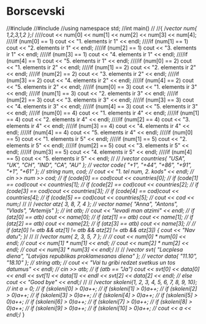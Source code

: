 # Borscevski
//#include<vector>
//#include<iostream>
//using namespace std;
//int main()
//
//{ /*vector <int> num{ 1,2,3,1,2 };*/
////cout << num[0] << num[1] << num[2] << num[3] << num[4];
////if (num[0] == 1) cout << "1. elements ir 1" << endl;
////if (num[1] == 1) cout << "2. elements ir 1" << endl;
////if (num[2] == 1) cout << "3. elements ir 1" << endl;
////if (num[3] == 1) cout << "4. elements ir 1" << endl;
////if (num[4] == 1) cout << "5. elements ir 1" << endl;
////if (num[0] == 2) cout << "1. elements ir 2" << endl;
////if (num[1] == 2) cout << "2. elements ir 2" << endl;
////if (num[2] == 2) cout << "3. elements ir 2" << endl;
////if (num[3] == 2) cout << "4. elements ir 2" << endl;
////if (num[4] == 2) cout << "5. elements ir 2" << endl;
////if (num[0] == 3) cout << "1. elements ir 3" << endl;
////if (num[1] == 3) cout << "2. elements ir 3" << endl;
////if (num[2] == 3) cout << "3. elements ir 3" << endl;
////if (num[3] == 3) cout << "4. elements ir 3" << endl;
////if (num[4] == 3) cout << "5. elements ir 3" << endl;
////if (num[0] == 4) cout << "1. elements ir 4" << endl;
////if (num[1] == 4) cout << "2. elements ir 4" << endl;
////if (num[2] == 4) cout << "3. elements ir 4" << endl;
////if (num[3] == 4) cout << "4. elements ir 4" << endl;
////if (num[4] == 4) cout << "5. elements ir 4" << endl;
////if (num[0] == 5) cout << "1. elements ir 5" << endl;
////if (num[1] == 5) cout << "2. elements ir 5" << endl;
////if (num[2] == 5) cout << "3. elements ir 5" << endl;
////if (num[3] == 5) cout << "4. elements ir 5" << endl;
////if (num[4] == 5) cout << "5. elements ir 5" << endl;
//
//	/*vector <string> countries{ "USA", "UK", "CH", "IND", "CA", "AU" };
//	vector <string> code{ "+1", "+44", "+86", "+91", "+1", "+61" };
//	string num, cod;
//	cout << "1. tel num, 2. kods" << endl;
//	cin >> num >> cod;
//	if (code[0] == cod)cout << countries[0];
//	if (code[1] == cod)cout << countries[1];
//	if (code[2] == cod)cout << countries[2];
//	if (code[3] == cod)cout << countries[3];
//	if (code[4] == cod)cout << countries[4];
//	if (code[5] == cod)cout << countries[5];
//	cout << cod << num;*/
//
//	/*vector <int> atz{ 3, 8, 7, 4 };
//	vector<string> name{ "Anna", "Antons", "Vlads", "Artemijs" };
//	int atb;
//	cout << "Ievadi man atzimi" << endl;
//	if (atz[0] == atb) cout << name[0];
//	if (atz[1] == atb) cout << name[1];
//	if (atz[2] == atb) cout << name[2];
//	if (atz[3] == atb) cout << name[3];
//
//	if (atz[0] != atb && atz[1] != atb && atz[2] != atb && atz[3]) { cout << "Nav datu";  }*/
//
//	/*vector <int> num{ 2, 3, 5, 7 };
//
//	cout << num[0] * num[0] << endl;
//	cout << num[1] * num[1] << endl;
//	cout << num[2] * num[2] << endl;
//	cout << num[3] * num[3] << endl;*/
//
//	/*vector<string> svt{ "Lacplesa diena", "Latvijas republikas proklamesanas diena" };
//	vector<string> data{ "11.10", "18.10" };
//	string atb;
//	cout << "Vai tu gribi redzet svetkus un tos datumus" << endl;
//	cin >> atb;
//	if (atb == "Ja") cout << svt[0] << data[0] << endl << svt[1] << data[1] << endl << svt[2] << data[2] << endl;
//	else cout << "Good bye" << endl;*/
//
//	/*vector<int> skoleni{1, 2, 3, 4, 5, 6, 7, 8, 9, 10};
//	int a = 0;
//	if (skoleni[0] > 0)a++;
//	if (skoleni[1] > 0)a++;
//	if (skoleni[2] > 0)a++;
//	if (skoleni[3] > 0)a++;
//	if (skoleni[4] > 0)a++;
//	if (skoleni[5] > 0)a++;
//	if (skoleni[6] > 0)a++;
//	if (skoleni[7] > 0)a++;
//	if (skoleni[8] > 0)a++;
//	if (skoleni[9] > 0)a++;
//	if (skoleni[10] > 0)a++;
//	cout << a << endl;*/
}
